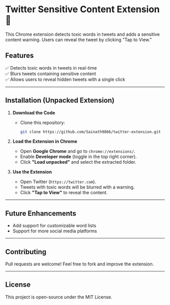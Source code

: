 # Twitter Sensitive Content Extension 🚀  

This Chrome extension detects toxic words in tweets and adds a sensitive content warning. Users can reveal the tweet by clicking "Tap to View."  

## Features  
✅ Detects toxic words in tweets in real-time  
✅ Blurs tweets containing sensitive content  
✅ Allows users to reveal hidden tweets with a single click  

---

## Installation (Unpacked Extension)  

1. **Download the Code**  
   - Clone this repository:  
     ```sh
     git clone https://github.com/Sainath9866/twitter-extension.git
     ```  


2. **Load the Extension in Chrome**  
   - Open **Google Chrome** and go to `chrome://extensions/`.  
   - Enable **Developer mode** (toggle in the top right corner).  
   - Click **"Load unpacked"** and select the extracted folder.  

3. **Use the Extension**  
   - Open Twitter (`https://twitter.com`).  
   - Tweets with toxic words will be blurred with a warning.  
   - Click **"Tap to View"** to reveal the content.  

---

## Future Enhancements  
- Add support for customizable word lists  
- Support for more social media platforms  

---

## Contributing  
Pull requests are welcome! Feel free to fork and improve the extension.  

---

## License  
This project is open-source under the MIT License.  
